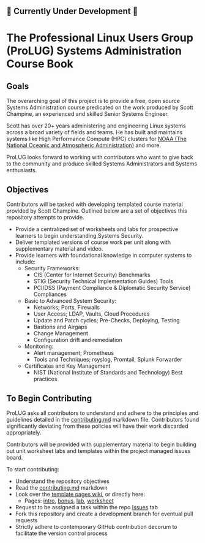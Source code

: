 ## 🚧 Currently Under Development 🚧

# The Professional Linux Users Group (ProLUG) Systems Administration Course Book

## Goals

The overarching goal of this project is to provide a free, open source Systems Administration course
predicated on the work produced by Scott Champine, an experienced and skilled Senior Systems Engineer.

Scott has over 20+ years administering and engineering Linux systems across a broad variety of
fields and teams. He has built and maintains systems like High Performance Compute (HPC) clusters
for [NOAA (The National Oceanic and Atmospheric Administration)](https://www.noaa.gov/) and more.

ProLUG looks forward to working with contributors who want to give back to the community and produce
skilled Systems Administrators and Systems enthusiasts.

## Objectives

Contributors will be tasked with developing templated course material provided by Scott Champine.
Outlined below are a set of objectives this repository attempts to provide.

- Provide a centralized set of worksheets and labs for prospective learners to begin understanding Systems Security.
- Deliver templated versions of course work per unit along with supplementary material and video.
- Provide learners with foundational knowledge in computer systems to include:
  - Security Frameworks:
    - CIS (Center for Internet Security) Benchmarks
    - STIG (Security Technical Implementation Guides) Tools
    - PCI/DSS (Payment Compliance & Diplomatic Security Service) Compliances
  - Basic to Advanced System Security:
    - Networks; Ports, Firewalls
    - User Access; LDAP, Vaults, Cloud Procedures
    - Update and Patch cycles; Pre-Checks, Deploying, Testing
    - Bastions and Airgaps
    - Change Management
    - Configuration drift and remediation
  - Monitoring:
    - Alert management; Prometheus
    - Tools and Techniques; rsyslog, Promtail, Splunk Forwarder
  - Certificates and Key Management
    - NIST (National Institute of Standards and Technology) Best practices

## To Begin Contributing

ProLUG asks all contributors to understand and adhere to the principles and guidelines detailed
in the [contributing.md](https://github.com/ProfessionalLinuxUsersGroup/lac/blob/main/src/contributing.md) markdown file.
Contributors found significantly deviating from these policies will have their work discarded appropriately.

Contributors will be provided with supplementary material to begin building out unit worksheet labs
and templates within the project managed issues board.

To start contributing:

- Understand the repository objectives
- Read the [contributing.md](https://github.com/ProfessionalLinuxUsersGroup/lac/blob/main/src/contributing.md) markdown
- Look over the [template pages wiki](https://github.com/ProfessionalLinuxUsersGroup/lac/wiki), or directly here:
  - Pages: [intro](https://github.com/ProfessionalLinuxUsersGroup/lac/blob/main/ref/intro.md),
    [bonus](https://github.com/ProfessionalLinuxUsersGroup/lac/blob/main/ref/ub.md),
    [lab](https://github.com/ProfessionalLinuxUsersGroup/lac/blob/main/ref/ulab.md),
    [worksheet](https://github.com/ProfessionalLinuxUsersGroup/lac/blob/main/ref/uws.md)
- Request to be assigned a task within the repo [Issues](https://github.com/ProfessionalLinuxUsersGroup/lac/issues) tab
- Fork this repository and create a development branch for eventual pull requests
- Strictly adhere to contemporary GitHub contribution decorum to facilitate the version control process
